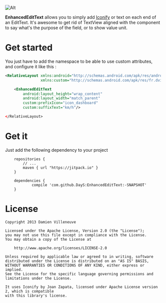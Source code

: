 ![Alt](https://raw.github.com/DayS/EnhancedEditText/master/header.png)

**EnhancedEditText** allows you to simply add [Iconify](https://github.com/JoanZapata/android-iconify) or text on each end of an EditText. It's awesome to get rid of TextView aligned with the component to say what's the purpose of the field, or to show value unit.

# Get started

You just have to add the namespace to be able to use custom attributes, and configure it like this :

```xml
<RelativeLayout	xmlns:android="http://schemas.android.com/apk/res/android"
              	xmlns:custom="http://schemas.android.com/apk/res/fr.dvilleneuve.android" />

	<EnhancedEditText
		android:layout_height="wrap_content"
		android:layout_width="match_parent"
		custom:prefixIcon="icon_dashboard"
		custom:suffixText="km/h"/>

</RelativeLayout>
```

# Get it

Just add the following dependency to your project

```
	repositories {
        // ...
        maven { url "https://jitpack.io" }
    }
```

```
	dependencies {
	        compile 'com.github.DayS:EnhancedEditText:-SNAPSHOT'
	}
```

# License

```
Copyright 2013 Damien Villeneuve

Licensed under the Apache License, Version 2.0 (the "License");
you may not use this file except in compliance with the License.
You may obtain a copy of the License at

    http://www.apache.org/licenses/LICENSE-2.0

Unless required by applicable law or agreed to in writing, software
distributed under the License is distributed on an "AS IS" BASIS,
WITHOUT WARRANTIES OR CONDITIONS OF ANY KIND, either express or implied.
See the License for the specific language governing permissions and
limitations under the License.

It uses Iconify by Joan Zapata, licensed under Apache License version 2, which is compatible
with this library's license.
```
